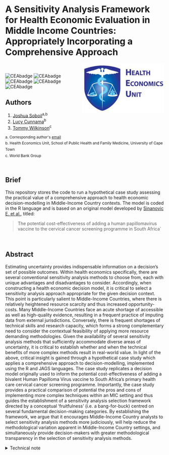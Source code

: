 # A Sensitivity Analysis Framework for Health Economic Evaluation in Middle Income Countries: Appropriately Incorporating a Comprehensive Approach

<img src="misc/logo.jpg" width="260" align="right" />
<br/>

![CEAbadge](https://img.shields.io/github/issues/jSoboil/Dissertation)
![CEAbadge](https://img.shields.io/github/last-commit/jSoboil/Dissertation)
![CEAbadge](https://img.shields.io/github/license/jSoboil/Dissertation)
![CEAbadge](https://img.shields.io/badge/R-v4.0.0+-blue)
![CEAbadge](https://img.shields.io/badge/JAGS-v4.3.0-blue)

## Authors
1. [Joshua Soboil](https://orcid.org/0000-0003-1362-8465)<sup>a,b</sup>
2. [Lucy Cunnama](https://orcid.org/0000-0003-2134-4905)<sup>b</sup>
3. [Tommy Wilkinson](https://orcid.org/0000-0003-0806-2196)<sup>c</sup>

<sup>a. Corresponding author's [email](mailto:soboil.joshua@gmail.com) <br/>
b. Health Economics Unit, School of Public Health and Family Medicine, University of Cape Town <br/>
c. World Bank Group <br/>
<sup>
<br/>

## Brief
This repository stores the code to run a hypothetical case study assessing the practical value of a comprehensive approach to health economic decision-modelling in Middle-Income Country contexts. The model is coded in the R language and is based on an original model developed by [Sinanovic E. et al.](https://doi.org/10.1016/j.vaccine.2009.08.004), titled:

>The potential cost-effectiveness of adding a human papillomavirus vaccine to the cervical cancer screening programme in South Africa`

<br/>

## Abstract
Estimating uncertainty provides indispensable information on a decision’s set of possible outcomes. Within health economics specifically, there are several conventional sensitivity analysis methods to choose from, each with unique advantages and disadvantages to consider. Accordingly, when constructing a health economic decision model, it is critical to select a sensitivity analysis approach appropriate for the given decision context. This point is particularly salient to Middle-Income Countries, where there is relatively heightened resource scarcity and thus increased opportunity-costs. Many Middle-Income Countries face an acute shortage of accessible as well as high-quality evidence, resulting in a frequent practice of imputing data from external jurisdictions. Conversely, there is frequent shortages of technical skills and research capacity, which forms a strong complementary need to consider the contextual feasibility of applying more resource demanding methodologies. Given the availability of several sensitivity analysis methods that sufficiently accommodate diverse areas of uncertainty, it is critical to establish whether and when the technical benefits of more complex methods result in real-world value. In light of the above, critical insight is gained through a hypothetical case study which applies a comprehensive approach to decision-modelling, implemented using the R and JAGS languages. The case study replicates a decision model originally used to inform the potential cost-effectiveness of adding a bivalent Human Papilloma Virus vaccine to South Africa’s primary health care cervical cancer screening programme. Importantly, the case study provides a practical comparison of potential the pros and cons of implementing more complex techniques within an MIC setting and thus guides the establishment of a sensitivity analysis selection framework directed by a conceptual ‘fruitfulness’ (i.e. a bang-for-buck) centred on several fundamental decision-making categories. By establishing the framework, we argue that it encourages Middle-Income Country analysts to select sensitivity analysis methods more judiciously, will help reduce the methodological variation apparent in Middle-Income Country settings, and simultaneously provide decision-makers with greater methodological transparency in the selection of sensitivity analysis methods.

<details>
<summary>Technical note</summary>
Before running the model, ensure that the local working directory is set to the location of the .Rproj folder saved on your computer. In RStudio, the easiest way to select the local directory path is by pressing Ctrl + Shift + H.

The coding style throughout the model follows the framework proposed by [Alarid-Escudero F. et al.](https://doi.org/10.1007/s40273-019-00837-x) titled:

>A Need for Change! A Coding Framework for Improving Transparency in Decision Modeling. 

<br/>